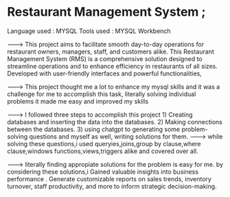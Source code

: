# Restaurant Management System ;

Language used : MYSQL
Tools used    : MYSQL Workbench

--->  This project aims to facilitate smooth day-to-day operations for restaurant owners, managers, staff, and customers alike.
      This Restaurant Management System (RMS) is a comprehensive solution designed to streamline operations and to 
      enhance efficiency in restaurants of all sizes. Developed with user-friendly interfaces and powerful functionalities,

--->  This project thought me a lot to enhance my mysql skills and it was a challenge for me to accomplish this task,
      literally solving individual problems it made me easy and improved my skills 

--->  I followed three steps to accomplish this project 
      1) Creating databases and inserting the data into the databases.
      2) Making connections between the databases. 
      3) using chatgpt to generating some problem-solving questions and myself as well, writing solutions for them.
--->  while solving these questions,i used queryies,joins,group by clause,where clause,windows functions,views,triggers alike 
      and covered over all.
      
---> literally finding appropiate solutions for the problem is easy for me. by considering these solutions,i Gained valuable insights into business 
performance . Generate customizable reports on sales trends, inventory turnover,
staff productivity, and more to inform strategic decision-making.
                          
      







